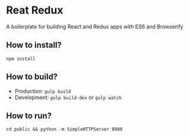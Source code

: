 # Reat Redux

A boilerplate for building React and Redux apps with ES6 and Browserify

## How to install?

`npm install`

## How to build?

- Production: `gulp build`
- Development: `gulp build-dev` or `gulp watch`

## How to run?

`cd public && python -m SimpleHTTPServer 8080`
